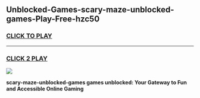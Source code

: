
## Unblocked-Games-scary-maze-unblocked-games-Play-Free-hzc50
<h3>
<a href="https://premium76.site?title=scary-maze-unblocked-games&ref=17A">CLICK TO PLAY</a></h3>
<hr>

<h3>
<a href="https://premium76.site?title=scary-maze-unblocked-games&ref=17A">CLICK 2 PLAY</a>
  
</h3>

<a href="https://premium76.site?title=scary-maze-unblocked-games&ref=17A"><img src="https://clearcache.store/games.png"></a>


**scary-maze-unblocked-games games unblocked: Your Gateway to Fun and Accessible Online Gaming**
